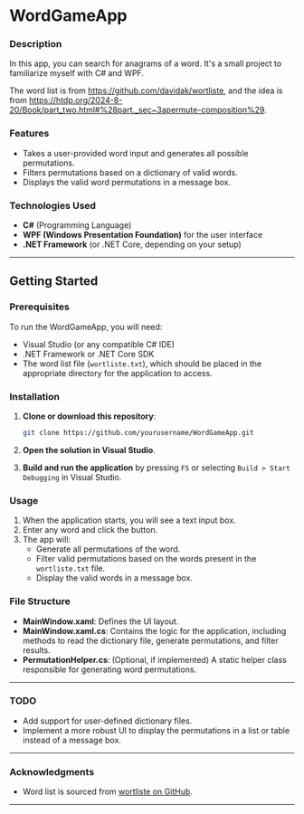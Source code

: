 # WordGameApp

### Description

In this app, you can search for anagrams of a word. It's a small project to familiarize myself with C# and WPF.

The word list is from https://github.com/davidak/wortliste, and the idea is from https://htdp.org/2024-8-20/Book/part_two.html#%28part._sec~3apermute-composition%29.

### Features
- Takes a user-provided word input and generates all possible permutations.
- Filters permutations based on a dictionary of valid words.
- Displays the valid word permutations in a message box.

### Technologies Used
- **C#** (Programming Language)
- **WPF (Windows Presentation Foundation)** for the user interface
- **.NET Framework** (or .NET Core, depending on your setup)

---

## Getting Started

### Prerequisites

To run the WordGameApp, you will need:
- Visual Studio (or any compatible C# IDE)
- .NET Framework or .NET Core SDK
- The word list file (`wortliste.txt`), which should be placed in the appropriate directory for the application to access.

### Installation

1. **Clone or download this repository**:
    ```bash
    git clone https://github.com/yourusername/WordGameApp.git
    ```
2. **Open the solution in Visual Studio**.
  
3. **Build and run the application** by pressing `F5` or selecting `Build > Start Debugging` in Visual Studio.

### Usage

1. When the application starts, you will see a text input box.
2. Enter any word and click the button.
3. The app will:
   - Generate all permutations of the word.
   - Filter valid permutations based on the words present in the `wortliste.txt` file.
   - Display the valid words in a message box.

### File Structure
- **MainWindow.xaml**: Defines the UI layout.
- **MainWindow.xaml.cs**: Contains the logic for the application, including methods to read the dictionary file, generate permutations, and filter results.
- **PermutationHelper.cs**: (Optional, if implemented) A static helper class responsible for generating word permutations.

---


### TODO
- Add support for user-defined dictionary files.
- Implement a more robust UI to display the permutations in a list or table instead of a message box.

---

### Acknowledgments
- Word list is sourced from [wortliste on GitHub](https://github.com/davidak/wortliste).

---